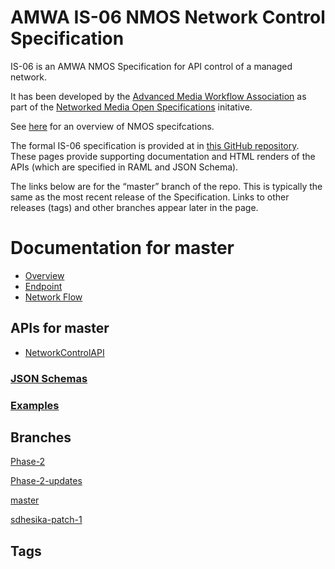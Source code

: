 # AMWA IS-06 NMOS Network Control Specification

IS-06 is an AMWA NMOS Specification for API control of a managed network.

It has been developed by the [Advanced Media Workflow Association](https://www.amwa.tv) as part of the [Networked Media Open Specifications](https://www.nmos.tv) initative.

See [here](https://amwa-tv.github.io/nmos) for an overview of NMOS specifcations.

The formal IS-06 specification is provided at in [this GitHub repository](https://github.com/AMWA-TV/nmos-network-control). These pages provide supporting documentation and HTML renders of the APIs (which are specified in RAML and JSON Schema).

The links below are for the “master” branch of the repo. This is typically the same as the most recent release of the Specification. Links to other releases (tags) and other branches appear later in the page.

# Documentation for master

 - [Overview](branches/master/docs/1.0._Overview.md)
 - [Endpoint](branches/master/docs/2.0._Endpoint.md)
 - [Network Flow](branches/master/docs/3.0._Network_Flow.md)

## APIs for master
 - [NetworkControlAPI](branches/master/html-APIs/NetworkControlAPI.html)

### [JSON Schemas](branches/master/html-APIs/schemas/)

### [Examples](branches/master/examples/)

## Branches

[Phase-2](branches/Phase-2/)

[Phase-2-updates](branches/Phase-2-updates/)

[master](branches/master/)

[sdhesika-patch-1](branches/sdhesika-patch-1/)

## Tags

